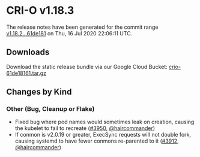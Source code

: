 # CRI-O v1.18.3

The release notes have been generated for the commit range
[v1.18.2...61de181](https://github.com/cri-o/cri-o/compare/v1.18.2...61de18161fb4ccda720768c001713592b5a04e46) on Thu, 16 Jul 2020 22:06:11 UTC.

## Downloads

Download the static release bundle via our Google Cloud Bucket:
[crio-61de18161.tar.gz][0]

[0]: https://storage.googleapis.com/k8s-conform-cri-o/artifacts/crio-61de18161.tar.gz

## Changes by Kind

### Other (Bug, Cleanup or Flake)

- Fixed bug where pod names would sometimes leak on creation, causing the kubelet to fail to recreate ([#3950](https://github.com/cri-o/cri-o/pull/3950), [@haircommander](https://github.com/haircommander))
- If conmon is v2.0.19 or greater, ExecSync requests will not double fork, causing systemd to have fewer conmons re-parented to it ([#3912](https://github.com/cri-o/cri-o/pull/3912), [@haircommander](https://github.com/haircommander))